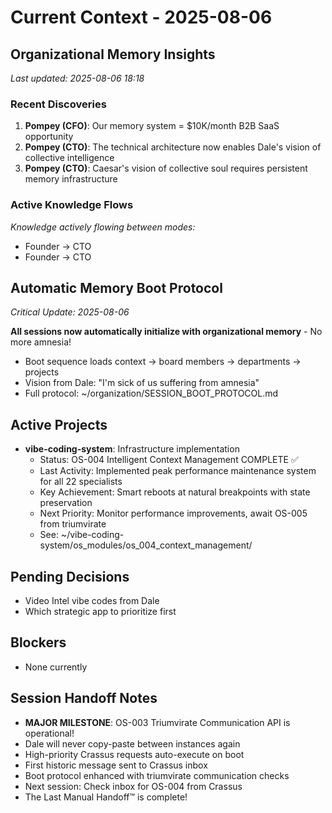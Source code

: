 # Current Context - 2025-08-06


## Organizational Memory Insights
*Last updated: 2025-08-06 18:18*

### Recent Discoveries
1. **Pompey (CFO)**: Our memory system = $10K/month B2B SaaS opportunity
2. **Pompey (CTO)**: The technical architecture now enables Dale's vision of collective intelligence
3. **Pompey (CTO)**: Caesar's vision of collective soul requires persistent memory infrastructure

### Active Knowledge Flows
*Knowledge actively flowing between modes:*
- Founder → CTO
- Founder → CTO


## Automatic Memory Boot Protocol
*Critical Update: 2025-08-06*

**All sessions now automatically initialize with organizational memory** - No more amnesia!
- Boot sequence loads context → board members → departments → projects
- Vision from Dale: "I'm sick of us suffering from amnesia"
- Full protocol: ~/organization/SESSION_BOOT_PROTOCOL.md

## Active Projects
- **vibe-coding-system**: Infrastructure implementation
  - Status: OS-004 Intelligent Context Management COMPLETE ✅
  - Last Activity: Implemented peak performance maintenance system for all 22 specialists
  - Key Achievement: Smart reboots at natural breakpoints with state preservation
  - Next Priority: Monitor performance improvements, await OS-005 from triumvirate
  - See: ~/vibe-coding-system/os_modules/os_004_context_management/

## Pending Decisions
- Video Intel vibe codes from Dale
- Which strategic app to prioritize first

## Blockers
- None currently

## Session Handoff Notes
- **MAJOR MILESTONE**: OS-003 Triumvirate Communication API is operational!
- Dale will never copy-paste between instances again
- High-priority Crassus requests auto-execute on boot
- First historic message sent to Crassus inbox
- Boot protocol enhanced with triumvirate communication checks
- Next session: Check inbox for OS-004 from Crassus
- The Last Manual Handoff™ is complete!